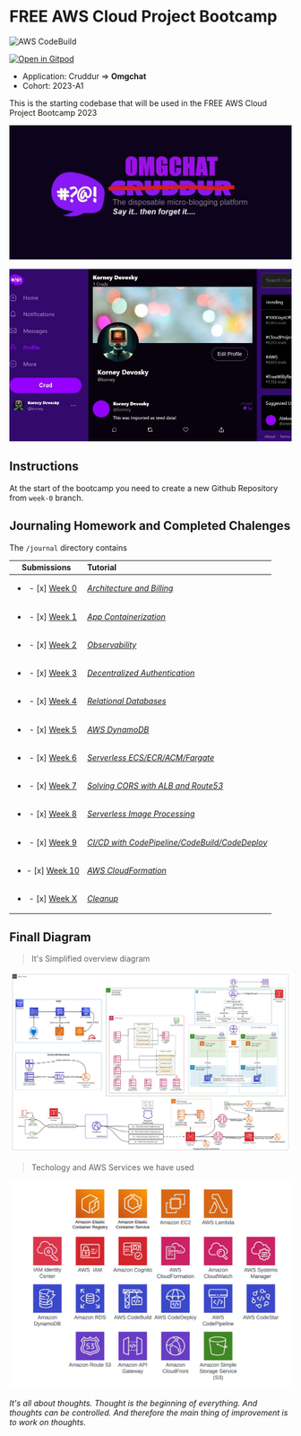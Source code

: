 # FREE AWS Cloud Project Bootcamp

![AWS CodeBuild](https://codebuild.eu-central-1.amazonaws.com/badges?uuid=eyJlbmNyeXB0ZWREYXRhIjoib2JGVlpFNFQrc2dKSGVsMm5JeVVKakY5SmRUNWdXZ0s2WExpdjVadENNOGVsQnNjRTVhTzVJS0pvM2RBNjc3Ly9oUjM0dGpUelJ4RmRKb0Y1Wk9lMVFRPSIsIml2UGFyYW1ldGVyU3BlYyI6IkVzNUU3bnB4U2xpT09GTFUiLCJtYXRlcmlhbFNldFNlcmlhbCI6MX0%3D&branch=main)

[![Open in Gitpod](https://gitpod.io/button/open-in-gitpod.svg)](https://gitpod.io/#<your-repository-url>)
- Application: Cruddur => **Omgchat**
- Cohort: 2023-A1

This is the starting codebase that will be used in the FREE AWS Cloud Project Bootcamp 2023

![Omgchat Graphic](_docs/assets/cruddur-banner.jpg)

![Omgchat Screenshot](_docs/assets/cruddur-screenshot.jpg)

## Instructions

At the start of the bootcamp you need to create a new Github Repository from `week-0` branch.

## Journaling Homework and Completed Chalenges

The `/journal` directory contains

| Submissions | Tutorial |
| :------------: | :--------- |
|<ul><li>- [x] [Week 0](journal/markdown0.md)</li></ul> |[*Architecture and Billing*](journal/week0.md)|   
|<ul><li>- [x] [Week 1](journal/markdown1.md)</li></ul> |[*App Containerization*](journal/week1.md)| 
|<ul><li>- [x] [Week 2](journal/markdown2.md)</li></ul> |[*Observability*](journal/week2.md)| 
|<ul><li>- [x] [Week 3](journal/markdown3.md)</li></ul> |[*Decentralized Authentication*](journal/week3.md)| 
|<ul><li>- [x] [Week 4](journal/markdown4.md)</li></ul> |[*Relational Databases*](journal/week4.md)| 
|<ul><li>- [x] [Week 5](journal/markdown5.md)</li></ul> |[*AWS DynamoDB*](journal/week5.md)| 
|<ul><li>- [x] [Week 6](journal/markdown6.md)</li></ul> |[*Serverless ECS/ECR/ACM/Fargate*](journal/week6.md)| 
|<ul><li>- [x] [Week 7](journal/markdown7.md)</li></ul> |[*Solving CORS with ALB and Route53*](journal/week7.md)| 
|<ul><li>- [x] [Week 8](journal/markdown8.md)</li></ul> |[*Serverless Image Processing*](journal/week8.md)| 
|<ul><li>- [x] [Week 9](journal/markdown9.md)</li></ul> |[*CI/CD with CodePipeline/CodeBuild/CodeDeploy*](journal/week9.md)| 
|<ul><li>- [x] [Week 10](journal/markdown10.md)</li></ul> |[*AWS CloudFormation*](journal/week10.md)| 
|<ul><li>- [x] [Week X](journal/markdownx.md)</li></ul> |[*Cleanup*](journal/weekx.md)| 

## Finall Diagram 

> It's Simplified overview diagram

![AWS Bootcamp Project Finall Diagramm](journal/assets/week-x/Omgchat_AWS_Diagram.jpeg)

> Techology and AWS Services we have used 

![AWS_SERVICES](journal/assets/week-x/Omgchat_AWS_Bootcamp_Services.jpeg)

*It's all about thoughts. Thought is the beginning of everything. And thoughts can be controlled. And therefore the main thing of improvement is to work on thoughts.*
